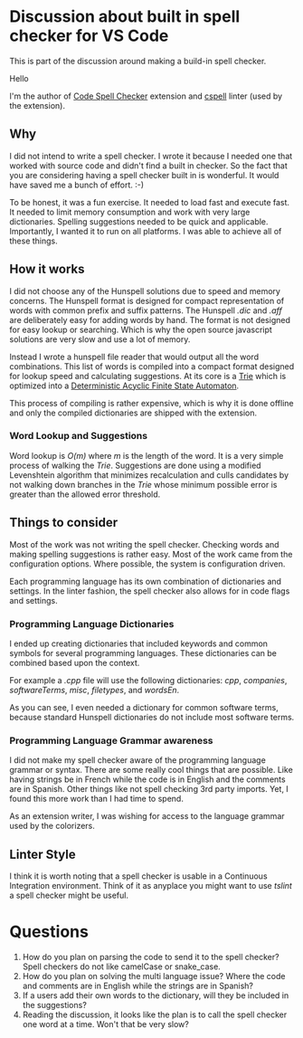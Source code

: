 # Discussion about built in spell checker for VS Code
This is part of the discussion around making a build-in spell checker.

Hello

I'm the author of [Code Spell Checker](https://marketplace.visualstudio.com/items?itemName=streetsidesoftware.code-spell-checker) extension and [cspell](https://www.npmjs.com/package/cspell) linter (used by the extension).

## Why

I did not intend to write a spell checker.  I wrote it because I needed one that worked with source code and didn't find a built in checker.  So the fact that you are considering having a spell checker built in is wonderful.  It would have saved me a bunch of effort.  :-)

To be honest, it was a fun exercise.  It needed to load fast and execute fast.  It needed to limit memory consumption and work with very large dictionaries.  Spelling suggestions needed to be quick and applicable.  Importantly, I wanted it to run on all platforms.  I was able to achieve all of these things.

## How it works

I did not choose any of the Hunspell solutions due to speed and memory concerns.  The Hunspell format is designed for compact representation of words with common prefix and suffix patterns.  The Hunspell *.dic* and *.aff* are deliberately easy for adding words by hand.  The format is not designed for easy lookup or searching.  Which is why the open source javascript solutions are very slow and use a lot of memory.

Instead I wrote a hunspell file reader that would output all the word combinations.  This list of words is compiled into a compact format designed for lookup speed and calculating suggestions.  At its core is a [Trie](https://en.wikipedia.org/wiki/Trie) which is optimized into a [Deterministic Acyclic Finite State Automaton](https://en.wikipedia.org/wiki/Deterministic_acyclic_finite_state_automaton).

This process of compiling is rather expensive, which is why it is done offline and only the compiled dictionaries are shipped with the extension.

### Word Lookup and Suggestions

Word lookup is *O(m)* where *m* is the length of the word.  It is a very simple process of walking the *Trie*.  Suggestions are done using a modified Levenshtein algorithm that minimizes recalculation and culls candidates by not walking down branches in the *Trie* whose minimum possible error is greater than the allowed error threshold.

##  Things to consider

Most of the work was not writing the spell checker.  Checking words and making spelling suggestions is rather easy.  Most of the work came from the configuration options.  Where possible, the system is configuration driven.

Each programming language has its own combination of dictionaries and settings.  In the linter fashion, the spell checker also allows for in code flags and settings.

### Programming Language Dictionaries

I ended up creating dictionaries that included keywords and common symbols for several programming languages.  These dictionaries can be combined based upon the context.

For example a *.cpp* file will use the following dictionaries: *cpp*, *companies*, *softwareTerms*, *misc*, *filetypes*, and *wordsEn*.

As you can see, I even needed a dictionary for common software terms, because standard Hunspell dictionaries do not include most software terms.

### Programming Language Grammar awareness

I did not make my spell checker aware of the programming language grammar or syntax. There are some really cool things that are possible.  Like having strings be in French while the code is in English and the comments are in Spanish.  Other things like not spell checking 3rd party imports. Yet, I found this more work than I had time to spend.

As an extension writer, I was wishing for access to the language grammar used by the colorizers.

## Linter Style

I think it is worth noting that a spell checker is usable in a Continuous Integration environment.  Think of it as anyplace you might want to use *tslint* a spell checker might be useful.

# Questions

1. How do you plan on parsing the code to send it to the spell checker?  Spell checkers do not like camelCase or snake_case.
2. How do you plan on solving the multi language issue?  Where the code and comments are in English while the strings are in Spanish?
3. If a users add their own words to the dictionary, will they be included in the suggestions?
4. Reading the discussion, it looks like the plan is to call the spell checker one word at a time.  Won't that be very slow?
